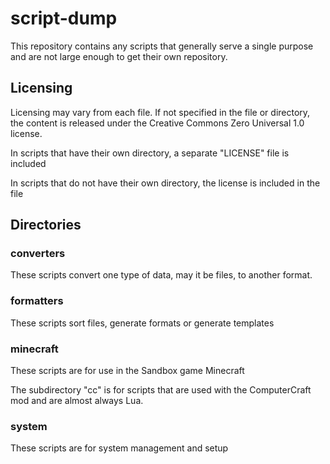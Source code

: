 # script-dump
This repository contains any scripts that generally serve a single purpose and are not large enough to get their own repository.

## Licensing
Licensing may vary from each file. If not specified in the file or directory, the content is released under the Creative Commons Zero Universal 1.0 license.

In scripts that have their own directory, a separate "LICENSE" file is included

In scripts that do not have their own directory, the license is included in the file

## Directories

### converters
These scripts convert one type of data, may it be files, to another format.

### formatters
These scripts sort files, generate formats or generate templates

### minecraft
These scripts are for use in the Sandbox game Minecraft

The subdirectory "cc" is for scripts that are used with the ComputerCraft mod and are almost always Lua.

### system
These scripts are for system management and setup

